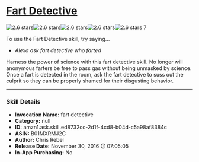 # [Fart Detective](http://alexa.amazon.com/#skills/amzn1.ask.skill.ed8732cc-2d1f-4cd8-b04d-c5a98af8384c)
![2.6 stars](../../images/ic_star_black_18dp_1x.png)![2.6 stars](../../images/ic_star_black_18dp_1x.png)![2.6 stars](../../images/ic_star_half_black_18dp_1x.png)![2.6 stars](../../images/ic_star_border_black_18dp_1x.png)![2.6 stars](../../images/ic_star_border_black_18dp_1x.png) 7

To use the Fart Detective skill, try saying...

* *Alexa ask fart detective who farted*

Harness the power of science with this fart detective skill. No longer will anonymous farters be free to pass gas without being unmasked by science. Once a fart is detected in the room, ask the fart detective to suss out the culprit so they can be properly shamed for their disgusting behavior.

***

### Skill Details

* **Invocation Name:** fart detective
* **Category:** null
* **ID:** amzn1.ask.skill.ed8732cc-2d1f-4cd8-b04d-c5a98af8384c
* **ASIN:** B01MXRMJ2C
* **Author:** Chris Rebel
* **Release Date:** November 30, 2016 @ 07:05:05
* **In-App Purchasing:** No
